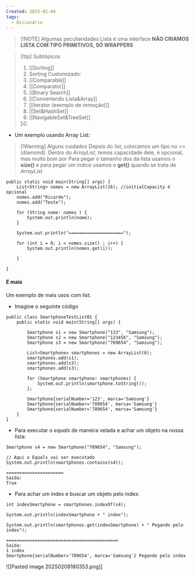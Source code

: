 ```yaml
---
Created: 2025-02-04
tags:
  - Dicionário
---
```


> [!NOTE] Algumas peculiaridades
> Lista é uma interface
> **NÃO CRIAMOS LISTA COM TIPO PRIMITIVOS, SÓ WRAPPERS**


> [!tip] Subtópicos
>  1. [[Sorting]]
>  2. Sorting Customizado: 
> 	 1. [[Comparable]]
> 	 2. [[Comparator]]
> 	 3. [[Binary Search]]
> 	 4. [[Convertendo Lista&Array]]
> 	 5. [[iterator (exemplo de remoção)]]
> 	 6. [[Set&HashSet]]
> 	 7. [[NavigableSet&TreeSet]]
> 	 8. 


- Um exemplo usando Array List:


> [!Warning] Alguns cuidados
> Depois do list, colocamos um tipo no <> (diamond). 
> Dentro do *ArrayList*, temos capacidade dele, é opcional, mas muito bom por
> Para pegar o tamanho dos da lista usamos o **size()** e para pegar um indice usamos o **get()** quando se trata de *ArrayList* 


```
public static void main(String[] args) {  
    List<String> nomes = new ArrayList(16); //initialCapacity é opcional  
    nomes.add("Ricardo");  
    nomes.add("Teste");  
  
    for (String nome: nomes ) {  
        System.out.println(nome);  
    }  
  
    System.out.println("=====================");  
  
    for (int i = 0; i < nomes.size() ; i++) {  
        System.out.println(nomes.get(i));  
  
    }  
  
}
```

#### E mais 

Um exemplo de mais usos com list: 

- Imagine o seguinte código

```
public class SmartphoneTestList01 {  
    public static void main(String[] args) {  
  
        Smartphone s1 = new Smartphone("123", "Samsung");  
        Smartphone s2 = new Smartphone("123456", "Samsung");  
        Smartphone s3 = new Smartphone("789654", "Samsung");  
  
        List<Smartphone> smartphones = new ArrayList(6);  
        smartphones.add(s1);  
        smartphones.add(s3);  
        smartphones.add(s3);  
  
        for (Smartphone smartphone: smartphones) {  
            System.out.println(smartphone.toString());  
        };  
  
		Smartphone{serialNumber='123', marca='Samsung'}
		Smartphone{serialNumber='789654', marca='Samsung'}
		Smartphone{serialNumber='789654', marca='Samsung'}
    }  
}
```

 - Para executar o *equals* de maneira velada e achar um objeto na nossa lista:

```
Smartphone s4 = new Smartphone("789654", "Samsung");  
  
// Aqui o Equals vai ser executado  
System.out.println(smartphones.contains(s4));

======================
Saída: 
True
```


- Para achar um index e buscar um objeto pelo index:

```
int indexSmartphone = smartphones.indexOf(s4);  
  
System.out.println(indexSmartphone + " index");  
  
System.out.println(smartphones.get(indexSmartphone) + " Pegando pelo index");

===========================================
Saída:
1 index
Smartphone{serialNumber='789654', marca='Samsung'} Pegando pelo index
```



![[Pasted image 20250208180353.png]]
